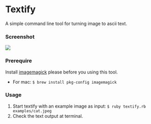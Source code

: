 # Textify

A simple command line tool for turning image to ascii text.

### Screenshot

![](https://github.com/shrimp509/terminal-games/blob/main/screenshots/textify-example.png)

### Prerequire

Install [imagemagick](https://imagemagick.org/index.php) please before you using this tool.

* For mac: `$ brew install pkg-config imagemagick`

### Usage

1. Start textify with an example image as input: `$ ruby textify.rb examples/cat.jpeg`
2. Check the text output at terminal.